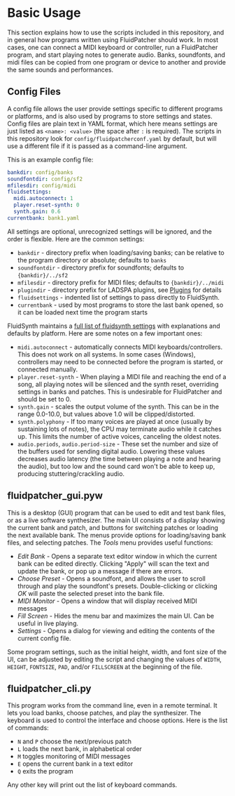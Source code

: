 # Basic Usage

This section explains how to use the scripts included in this repository, and in general how programs written using FluidPatcher should work. In most cases, one can connect a MIDI keyboard or controller, run a FluidPatcher program, and start playing notes to generate audio. Banks, soundfonts, and midi files can be copied from one program or device to another and provide the same sounds and performances.

## Config Files

A config file allows the user provide settings specific to different programs or platforms, and is also used by programs to store settings and states. Config files are plain text in YAML format, which here means settings are just listed as `<name>: <value>` (the space after `:` is required). The scripts in this repository look for `config/fluidpatcherconf.yaml` by default, but will use a different file if it is passed as a command-line argument.

This is an example config file:

```yaml
bankdir: config/banks
soundfontdir: config/sf2
mfilesdir: config/midi
fluidsettings:
  midi.autoconnect: 1
  player.reset-synth: 0
  synth.gain: 0.6
currentbank: bank1.yaml
```

All settings are optional, unrecognized settings will be ignored, and the order is flexible. Here are the common settings:

* `bankdir` - directory prefix when loading/saving banks; can be relative to the program directory or absolute; defaults to `banks`
* `soundfontdir` - directory prefix for soundfonts; defaults to `{bankdir}/../sf2`
* `mfilesdir` - directory prefix for MIDI files; defaults to `{bankdir}/../midi`
* `plugindir` - directory prefix for LADSPA plugins, see [Plugins](ladspa_plugins.md) for details
* `fluidsettings` - indented list of settings to pass directly to FluidSynth.
* `currentbank` - used by most programs to store the last bank opened, so it can be loaded next time the program starts

FluidSynth maintains a [full list of fluidsynth settings](https://www.fluidsynth.org/api/fluidsettings.xml) with explanations and defaults by platform. Here are some notes on a few important ones:

* `midi.autoconnect` - automatically connects MIDI keyboards/controllers. This does not work on all systems. In some cases (Windows), controllers may need to be connected before the program is started, or connected manually.
* `player.reset-synth` - When playing a MIDI file and reaching the end of a song, all playing notes will be silenced and the synth reset, overriding settings in banks and patches. This is undesirable for FluidPatcher and should be set to 0.
* `synth.gain` - scales the output volume of the synth. This can be in the range 0.0-10.0, but values above 1.0 will be clipped/distorted.
* `synth.polyphony` - If too many voices are played at once (usually by sustaining lots of notes), the CPU may terminate audio while it catches up. This limits the number of active voices, canceling the oldest notes.
* `audio.periods`, `audio.period-size` - These set the number and size of the buffers used for sending digital audio. Lowering these values decreases audio latency (the time between playing a note and hearing the audio), but too low and the sound card won't be able to keep up, producing stuttering/crackling audio.

## fluidpatcher_gui.pyw

This is a desktop (GUI) program that can be used to edit and test bank files, or as a live software synthesizer. The main UI consists of a display showing the current bank and patch, and buttons for switching patches or loading the next available bank. The menus provide options for loading/saving bank files, and selecting patches. The _Tools_ menu provides useful functions:

* _Edit Bank_ - Opens a separate text editor window in which the current bank can be edited directly. Clicking "Apply" will scan the text and update the bank, or pop up a message if there are errors.
* _Choose Preset_ - Opens a soundfont, and allows the user to scroll through and play the soundfont's presets. Double-clicking or clicking _OK_ will paste the selected preset into the bank file.
* _MIDI Monitor_ - Opens a window that will display received MIDI messages
* _Fill Screen_ - Hides the menu bar and maximizes the main UI. Can be useful in live playing.
* _Settings_ - Opens a dialog for viewing and editing the contents of the current config file.

Some program settings, such as the initial height, width, and font size of the UI, can be adjusted by editing the script and changing the values of `WIDTH`, `HEIGHT`, `FONTSIZE`, `PAD`, and/or `FILLSCREEN` at the beginning of the file.

## fluidpatcher_cli.py

This program works from the command line, even in a remote terminal. It lets you load banks, choose patches, and play the synthesizer. The keyboard is used to control the interface and choose options. Here is the list of commands:

* `N` and `P` choose the next/previous patch
* `L` loads the next bank, in alphabetical order
* `M` toggles monitoring of MIDI messages
* `E` opens the current bank in a text editor
* `Q` exits the program

Any other key will print out the list of keyboard commands.